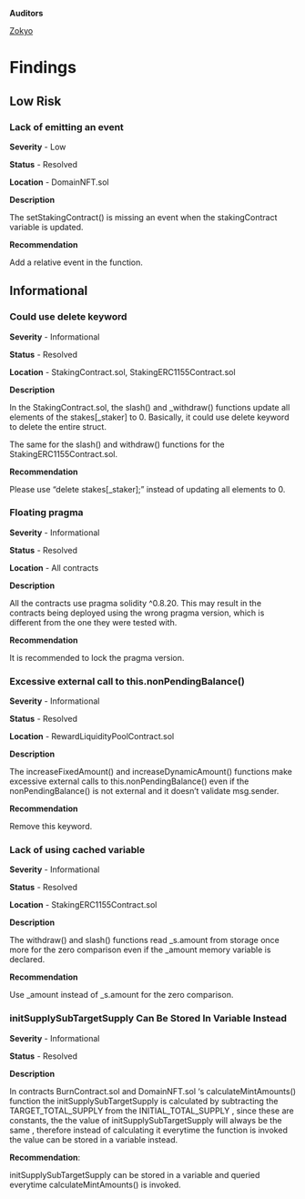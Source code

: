 **Auditors**

[Zokyo](https://x.com/zokyo_io)

# Findings

## Low Risk

### Lack of emitting an event

**Severity** - Low

**Status** - Resolved

**Location** - DomainNFT.sol

**Description**

The setStakingContract() is missing an event when the stakingContract variable is updated.

**Recommendation** 

Add a relative event in the function.

## Informational

### Could use delete keyword

**Severity** - Informational

**Status** - Resolved

**Location** - StakingContract.sol, StakingERC1155Contract.sol

**Description**

In the StakingContract.sol, the slash() and _withdraw() functions update all elements of the stakes[_staker] to 0.
Basically, it could use delete keyword to delete the entire struct.

The same for the slash() and withdraw() functions for the StakingERC1155Contract.sol.

**Recommendation** 

Please use “delete stakes[_staker];” instead of updating all elements to 0.


### Floating pragma

**Severity** - Informational

**Status** - Resolved

**Location** - All contracts

**Description**

All the contracts use pragma solidity ^0.8.20.
This may result in the contracts being deployed using the wrong pragma version, which is different from the one they were tested with.

**Recommendation** 

It is recommended to lock the pragma version.

### Excessive external call to this.nonPendingBalance()

**Severity** - Informational

**Status** - Resolved

**Location** - RewardLiquidityPoolContract.sol

**Description**

The increaseFixedAmount() and increaseDynamicAmount() functions make excessive external calls to this.nonPendingBalance() even if the nonPendingBalance() is not external and it doesn’t validate msg.sender.

**Recommendation** 

Remove this keyword.


### Lack of using cached variable

**Severity** - Informational

**Status** - Resolved

**Location** - StakingERC1155Contract.sol

**Description**

The withdraw() and slash() functions read _s.amount from storage once more for the zero comparison even if the _amount memory variable is declared.

**Recommendation** 

Use _amount instead of _s.amount for the zero comparison.

### initSupplySubTargetSupply Can Be Stored In Variable Instead

**Severity** - Informational

**Status** - Resolved

**Description**

In contracts BurnContract.sol and DomainNFT.sol ‘s calculateMintAmounts() function the initSupplySubTargetSupply  is calculated by subtracting the TARGET_TOTAL_SUPPLY from the INITIAL_TOTAL_SUPPLY , since these are constants,  the the value of initSupplySubTargetSupply will always be the same , therefore instead of calculating it everytime the function is invoked the value can be stored in a variable instead.

**Recommendation**: 

initSupplySubTargetSupply  can be stored in a variable and queried everytime calculateMintAmounts() is invoked.


